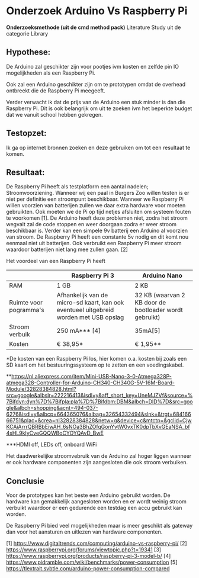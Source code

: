 # Onderzoek Arduino Vs Raspberry Pi

**Onderzoeksmethode (uit de cmd method pack)**
Literature Study uit de categorie Library

## Hypothese:
De Arduino zal geschikter zijn voor pootjes ivm kosten en zelfde pin IO mogelijkheden als een Raspberry Pi.

Ook zal een Arduino geschikter zijn om te prototypen omdat de overhead ontbreekt die de Raspberry Pi meegeeft.

Verder verwacht ik dat de prijs van de Arduino een stuk minder is dan die Raspberry Pi. Dit is ook belangrijk om uit te zoeken ivm het beperkte budget dat we vanuit school hebben gekregen.

## Testopzet:  
Ik ga op internet bronnen zoeken en deze gebruiken om tot een resultaat te komen.
 
## Resultaat:
De Raspberry Pi heeft als testplatform een aantal nadelen; Stroomvoorziening. Wanneer wij een paal in Burgers Zoo willen testen is er niet per definitie een stroompunt beschikbaar. Wanneer we Raspberry Pi willen voorzien van batterijen zullen we daar extra hardware voor moeten gebruikten. Ook moeten we de Pi op tijd netjes afsluiten om systeem fouten te voorkomen [1].
De Arduino heeft deze problemen niet, zodra het stroom wegvalt zal de code stoppen en weer doorgaan zodra er weer stroom beschikbaar is. Verder kan een simpele 9v batterij een Arduino al voorzien van stroom. De Raspberry Pi heeft een constante 5v nodig en dit komt nou eenmaal niet uit batterijen. Ook verbruikt een Raspberry Pi meer stroom waardoor batterijen niet lang mee zullen gaan. [2]

Het voordeel van een Raspberry Pi heeft

|  |Raspberry Pi 3 |Arduino Nano| 
|---|---|---|
|RAM| 1 GB  | 2 KB|
|Ruimte voor pogramma's| Afhankelijk van de micro-sd kaart, kan ook eventueel uitgebreid worden met USB opslag| 32 KB (waarvan 2 KB door de bootloader wordt gebruikt)  |
|Stroom verbuik| 250 mA*** [4]  |  35mA[5] |
|Kosten|€ 38,95*|€ 1,95**|

*De kosten van een Raspberry Pi los, hier komen o.a. kosten bij zoals een SD kaart om het bestuuringssysteem op te zetten en een voedingskabel.

 **https://nl.aliexpress.com/item/Mini-USB-Nano-3-0-Atmega328P-atmega328-Controller-for-Arduino-CH340-CH340G-5V-16M-Board-Module/32828384828.html?src=google&albslr=222216413&isdl=y&aff_short_key=UneMJZVf&source=%7Bifdyn:dyn%7D%7Bifpla:pla%7D%7Bifdbm:DBM&albch=DID%7D&src=google&albch=shopping&acnt=494-037-6276&isdl=y&albcp=664365076&albag=32654332494&slnk=&trgt=68416666751&plac=&crea=nl32828384828&netw=g&device=c&mtctp=&gclid=CjwKCAiArrrQBRBbEiwAH_6sNOa3BhZOfqGonYvtW0vxTK0dpTbXvGEaNSA_bf4sHL9kIyCveGQQWBoCYOYQAvD_BwE

***HDMI off, LEDs off, onboard WiFi 

Het daadwerkelijke stroomvebruik van de Arduino zal hoger liggen wanneer er ook hardware componenten zijn aangesloten die ook stroom verbuiken.

## Conclusie
Voor de prototypes kan het beste een Arduino gebruikt worden. De hardware kan gemakkelijk aangesloten worden en er wordt weinig stroom verbuikt waardoor er een gedurende een testdag een accu gebruikt kan worden. 

De Raspberry Pi bied veel mogelijkheden maar is meer geschikt als gateway dan voor het aansturen en uitlezen van hardware componenten.


[1] https://www.digitaltrends.com/computing/arduino-vs-raspberry-pi/
[2] https://www.raspberrypi.org/forums/viewtopic.php?t=19341
[3] https://www.raspberrypi.org/products/raspberry-pi-3-model-b/
[4] https://www.pidramble.com/wiki/benchmarks/power-consumption
[5] https://tlextrait.svbtle.com/arduino-power-consumption-compared
